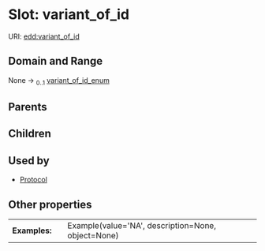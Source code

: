 
# Slot: variant_of_id



URI: [edd:variant_of_id](https://w3id.org/eddvariant_of_id)


## Domain and Range

None &#8594;  <sub>0..1</sub> [variant_of_id_enum](variant_of_id_enum.md)

## Parents


## Children


## Used by

 * [Protocol](Protocol.md)

## Other properties

|  |  |  |
| --- | --- | --- |
| **Examples:** | | Example(value='NA', description=None, object=None) |